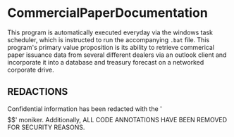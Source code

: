 # CommercialPaperDocumentation

This program is automatically executed everyday via the windows task scheduler, which is instructed to run the accompanying `.bat` file. This program's primary value proposition is its ability to retrieve commerical paper issuance data from several different dealers via an outlook client and incorporate it into a database and treasury forecast on a networked corporate drive.

## REDACTIONS

Confidential information has been redacted with the '$$$$$$$$$$' moniker. Additionally, ALL CODE ANNOTATIONS HAVE BEEN REMOVED FOR SECURITY REASONS.
